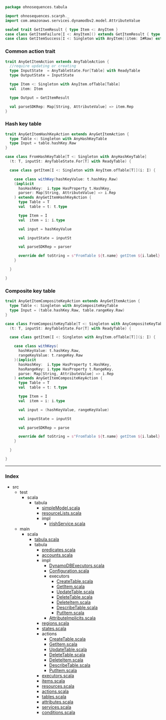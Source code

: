 
```scala
package ohnosequences.tabula

import ohnosequences.scarph._
import com.amazonaws.services.dynamodbv2.model.AttributeValue

sealed trait GetItemResult { type Item <: AnyItem }
case class GetItemFailure[I <: AnyItem]() extends GetItemResult { type Item = I }
case class GetItemSuccess[I <: Singleton with AnyItem](item: I#Raw) extends GetItemResult { type Item = I }
```

### Common action trait

```scala
trait AnyGetItemAction extends AnyTableAction {
  //require updating or creating
  type InputState  = AnyTableState.For[Table] with ReadyTable
  type OutputState = InputState

  type Item <: Singleton with AnyItem.ofTable[Table]
  val  item: Item

  type Output = GetItemResult

  val parseSDKRep: Map[String, AttributeValue] => item.Rep
}
```

### Hash key table

```scala
trait AnyGetItemHashKeyAction extends AnyGetItemAction {
  type Table <: Singleton with AnyHashKeyTable
  type Input = table.hashKey.Raw
}

case class FromHashKeyTable[T <: Singleton with AnyHashKeyTable]
  (t: T, inputSt: AnyTableState.For[T] with ReadyTable) {

  case class getItem[I <: Singleton with AnyItem.ofTable[T]](i: I) {

    case class withKey(hashKeyValue: t.hashKey.Raw)
    (implicit
      hasHashKey:  i.type HasProperty t.HashKey,
      parser: Map[String, AttributeValue] => i.Rep
    ) extends AnyGetItemHashKeyAction {
      type Table = T
      val  table = t: t.type

      type Item = I
      val  item = i: i.type

      val input = hashKeyValue

      val inputState = inputSt

      val parseSDKRep = parser

      override def toString = s"FromTable ${t.name} getItem ${i.label} withKey ${hashKeyValue}"
    }

  }

}
```

### Composite key table

```scala
trait AnyGetItemCompositeKeyAction extends AnyGetItemAction {
  type Table <: Singleton with AnyCompositeKeyTable
  type Input = (table.hashKey.Raw, table.rangeKey.Raw)
}

case class FromCompositeKeyTable[T <: Singleton with AnyCompositeKeyTable]
  (t: T, inputSt: AnyTableState.For[T] with ReadyTable) {

  case class getItem[I <: Singleton with AnyItem.ofTable[T]](i: I) {

    case class withKeys(
      hashKeyValue: t.hashKey.Raw,
      rangeKeyValue: t.rangeKey.Raw
    )(implicit
      hasHashKey:  i.type HasProperty t.HashKey,
      hasRangeKey: i.type HasProperty t.RangeKey,
      parse: Map[String, AttributeValue] => i.Rep
    ) extends AnyGetItemCompositeKeyAction {
      type Table = T
      val  table = t: t.type

      type Item = I
      val  item = i: i.type

      val input = (hashKeyValue, rangeKeyValue)

      val inputState = inputSt

      val parseSDKRep = parse

      override def toString = s"FromTable ${t.name} getItem ${i.label} withKeys ${(hashKeyValue, rangeKeyValue)}"
    }

  }

}

```


------

### Index

+ src
  + test
    + scala
      + tabula
        + [simpleModel.scala][test/scala/tabula/simpleModel.scala]
        + [resourceLists.scala][test/scala/tabula/resourceLists.scala]
        + impl
          + [irishService.scala][test/scala/tabula/impl/irishService.scala]
  + main
    + scala
      + [tabula.scala][main/scala/tabula.scala]
      + tabula
        + [predicates.scala][main/scala/tabula/predicates.scala]
        + [accounts.scala][main/scala/tabula/accounts.scala]
        + impl
          + [DynamoDBExecutors.scala][main/scala/tabula/impl/DynamoDBExecutors.scala]
          + [Configuration.scala][main/scala/tabula/impl/Configuration.scala]
          + executors
            + [CreateTable.scala][main/scala/tabula/impl/executors/CreateTable.scala]
            + [GetItem.scala][main/scala/tabula/impl/executors/GetItem.scala]
            + [UpdateTable.scala][main/scala/tabula/impl/executors/UpdateTable.scala]
            + [DeleteTable.scala][main/scala/tabula/impl/executors/DeleteTable.scala]
            + [DeleteItem.scala][main/scala/tabula/impl/executors/DeleteItem.scala]
            + [DescribeTable.scala][main/scala/tabula/impl/executors/DescribeTable.scala]
            + [PutItem.scala][main/scala/tabula/impl/executors/PutItem.scala]
          + [AttributeImplicits.scala][main/scala/tabula/impl/AttributeImplicits.scala]
        + [regions.scala][main/scala/tabula/regions.scala]
        + [states.scala][main/scala/tabula/states.scala]
        + actions
          + [CreateTable.scala][main/scala/tabula/actions/CreateTable.scala]
          + [GetItem.scala][main/scala/tabula/actions/GetItem.scala]
          + [UpdateTable.scala][main/scala/tabula/actions/UpdateTable.scala]
          + [DeleteTable.scala][main/scala/tabula/actions/DeleteTable.scala]
          + [DeleteItem.scala][main/scala/tabula/actions/DeleteItem.scala]
          + [DescribeTable.scala][main/scala/tabula/actions/DescribeTable.scala]
          + [PutItem.scala][main/scala/tabula/actions/PutItem.scala]
        + [executors.scala][main/scala/tabula/executors.scala]
        + [items.scala][main/scala/tabula/items.scala]
        + [resources.scala][main/scala/tabula/resources.scala]
        + [actions.scala][main/scala/tabula/actions.scala]
        + [tables.scala][main/scala/tabula/tables.scala]
        + [attributes.scala][main/scala/tabula/attributes.scala]
        + [services.scala][main/scala/tabula/services.scala]
        + [conditions.scala][main/scala/tabula/conditions.scala]

[test/scala/tabula/simpleModel.scala]: ../../../../test/scala/tabula/simpleModel.scala.md
[test/scala/tabula/resourceLists.scala]: ../../../../test/scala/tabula/resourceLists.scala.md
[test/scala/tabula/impl/irishService.scala]: ../../../../test/scala/tabula/impl/irishService.scala.md
[main/scala/tabula.scala]: ../../tabula.scala.md
[main/scala/tabula/predicates.scala]: ../predicates.scala.md
[main/scala/tabula/accounts.scala]: ../accounts.scala.md
[main/scala/tabula/impl/DynamoDBExecutors.scala]: ../impl/DynamoDBExecutors.scala.md
[main/scala/tabula/impl/Configuration.scala]: ../impl/Configuration.scala.md
[main/scala/tabula/impl/executors/CreateTable.scala]: ../impl/executors/CreateTable.scala.md
[main/scala/tabula/impl/executors/GetItem.scala]: ../impl/executors/GetItem.scala.md
[main/scala/tabula/impl/executors/UpdateTable.scala]: ../impl/executors/UpdateTable.scala.md
[main/scala/tabula/impl/executors/DeleteTable.scala]: ../impl/executors/DeleteTable.scala.md
[main/scala/tabula/impl/executors/DeleteItem.scala]: ../impl/executors/DeleteItem.scala.md
[main/scala/tabula/impl/executors/DescribeTable.scala]: ../impl/executors/DescribeTable.scala.md
[main/scala/tabula/impl/executors/PutItem.scala]: ../impl/executors/PutItem.scala.md
[main/scala/tabula/impl/AttributeImplicits.scala]: ../impl/AttributeImplicits.scala.md
[main/scala/tabula/regions.scala]: ../regions.scala.md
[main/scala/tabula/states.scala]: ../states.scala.md
[main/scala/tabula/actions/CreateTable.scala]: CreateTable.scala.md
[main/scala/tabula/actions/GetItem.scala]: GetItem.scala.md
[main/scala/tabula/actions/UpdateTable.scala]: UpdateTable.scala.md
[main/scala/tabula/actions/DeleteTable.scala]: DeleteTable.scala.md
[main/scala/tabula/actions/DeleteItem.scala]: DeleteItem.scala.md
[main/scala/tabula/actions/DescribeTable.scala]: DescribeTable.scala.md
[main/scala/tabula/actions/PutItem.scala]: PutItem.scala.md
[main/scala/tabula/executors.scala]: ../executors.scala.md
[main/scala/tabula/items.scala]: ../items.scala.md
[main/scala/tabula/resources.scala]: ../resources.scala.md
[main/scala/tabula/actions.scala]: ../actions.scala.md
[main/scala/tabula/tables.scala]: ../tables.scala.md
[main/scala/tabula/attributes.scala]: ../attributes.scala.md
[main/scala/tabula/services.scala]: ../services.scala.md
[main/scala/tabula/conditions.scala]: ../conditions.scala.md